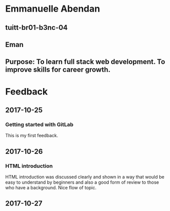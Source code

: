 # Emmanuelle Abendan
## tuitt-br01-b3nc-04
## Eman
## Purpose: To learn full stack web development. To improve skills for career growth.

# Feedback
## 2017-10-25
### Getting started with GitLab
This is my first feedback.

## 2017-10-26
### HTML introduction
HTML introduction was discussed clearly and shown in a way that would be easy to understand by beginners and also a good form of review to those who have a background. Nice flow of topic.

## 2017-10-27
###